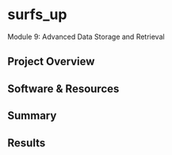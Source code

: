 # surfs_up
Module 9: Advanced Data Storage and Retrieval

## Project Overview

## Software & Resources

## Summary


## Results
